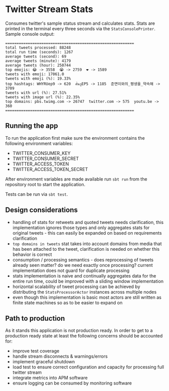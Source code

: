 # Twitter Stream Stats

Consumes twitter's sample status stream and calculates stats. Stats are printed in the terminal every three seconds via the `StatsConsolePrinter`. Sample console output:


    =========================================================
    total tweets processed: 88248
    total run time (seconds): 1267
    average tweets (second): 69
    average tweets (minute): 4179
    average tweets (hour): 250744
    top emojis: 😂 -> 3558  😭 -> 2759  ❤ -> 1589
    tweets with emoji: 17061.0
    tweets with emoji (%): 19.33%
    top hashtags: WHYRUep9 -> 620  คั่นกูEP5 -> 1185  준면이와의_평생을_약속해 -> 3709
    tweets with url (%): 27.51%
    tweets with image url (%): 22.35%
    top domains: pbs.twimg.com -> 26747  twitter.com -> 575  youtu.be -> 360
    =========================================================
    

## Running the app

To run the application first make sure the environment contains the following environment variables:
* TWITTER_CONSUMER_KEY
* TWITTER_CONSUMER_SECRET
* TWITTER_ACCESS_TOKEN
* TWITTER_ACCESS_TOKEN_SECRET
 
After environment variables are made available run `sbt run` from the repository root to start the application.

Tests can be run via `sbt test`.

## Design considerations
* handling of stats for retweets and quoted tweets needs clarification, this implementation ignores those types and only aggregates stats for original tweets - this can easily be expanded on based on requirements clarification
* `top domains in tweets` stat takes into account domains from media that has been attached to the tweet, clarification is needed on whether this behavior is correct
* consumption / processing semantics - does reprocessing of tweets already seen matter? do we need exactly once processing? current implementation does not guard for duplicate processing
* stats implementation is naive and continually aggregates data for the entire run time, could be improved with a sliding window implementation
* horizontal scalability of tweet processing can be achieved by distributing the `StatsProcessorActor` instances across multiple nodes
* even though this implementation is basic most actors are still written as finite state machines so as to be easier to expand on 

## Path to production

As it stands this application is not production ready. In order to get to a production ready state at least the following concerns should be accounted for:
* improve test coverage
* handle stream disconnects & warnings/errors
* implement graceful shutdown
* load test to ensure correct configuration and capacity for processing full twitter stream
* integrate metrics into APM software
* ensure logging can be consumed by monitoring software

